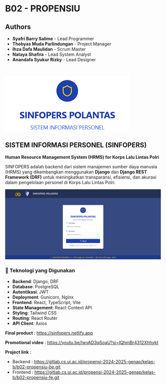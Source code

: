 # B02 - PROPENSIU

## Authors

* **Syafri Barry Salime** - Lead Programmer
* **Thobyas Muda Parlindungan** - Project Manager
* **Ihza Dafa Maulidan** - Scrum Master
* **Nataya Shafira** - Lead System Analyst
* **Anandafa Syukur Rizky** - Lead Designer

<a name="readme-top"></a><br>

![logo-image.png](images/logo-image.png)

## **SISTEM INFORMASI PERSONEL (SINFOPERS)**  
**Human Resource Management System (HRMS) for Korps Lalu Lintas Polri**  

SINFOPERS adalah backend dari sistem manajemen sumber daya manusia (HRMS) yang dikembangkan menggunakan **Django** dan **Django REST Framework (DRF)** untuk meningkatkan transparansi, efisiensi, dan akurasi dalam pengelolaan personel di Korps Lalu Lintas Polri.  

![login-image.png](images/login-page.png)

### **🚀 Teknologi yang Digunakan**  
- **Backend**: Django, DRF  
- **Database**: PostgreSQL  
- **Autentikasi**: JWT  
- **Deployment**: Gunicorn, Nginx  
- **Frontend**: React, TypeScript, Vite
- **State Management**: React Context API
- **Styling**: Tailwind CSS
- **Routing**: React Router
- **API Client**: Axios

**Final product** : https://sinfopers.netlify.app

**Promotional video** : https://youtu.be/IwvAD3qSoaU?si=IQhmBr4312Xhhykt

**Project link** : 
* Backend : https://gitlab.cs.ui.ac.id/propensi-2024-2025-genap/kelas-b/b02-propensiu-be.git
* Frontend : https://gitlab.cs.ui.ac.id/propensi-2024-2025-genap/kelas-b/b02-propensiu-fe.git
